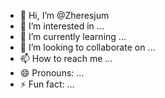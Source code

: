 - 👋 Hi, I’m @Zheresjum
- 👀 I’m interested in ...
- 🌱 I’m currently learning ...
- 💞️ I’m looking to collaborate on ...
- 📫 How to reach me ...
- 😄 Pronouns: ...
- ⚡ Fun fact: ...

<!---
Zheresjum/Zheresjum is a ✨ special ✨ repository because its `README.md` (this file) appears on your GitHub profile.
You can click the Preview link to take a look at your changes.
--->
